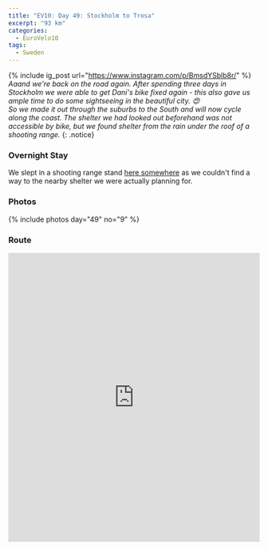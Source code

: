 ```yaml
---
title: "EV10: Day 49: Stockholm to Trosa"
excerpt: "93 km"
categories:
  - EuroVelo10
tags:
  - Sweden
---
```

{% include ig_post url="https://www.instagram.com/p/BmsdYSblb8r/" %}
_Aaand we're back on the road again. After spending three days in Stockholm we were able to get Dani's bike fixed again - this also gave us ample time to do some sightseeing in the beautiful city. 😍
<br>
So we made it out through the suburbs to the South and will now cycle along the coast. The shelter we had looked out beforehand was not accessible by bike, but we found shelter from the rain under the roof of a shooting range._
{: .notice}

### Overnight Stay

We slept in a shooting range stand [here somewhere](https://osm.org/go/0aV4KMCz9-?layers=C) as we couldn't find a way to the nearby shelter we were actually planning for.

### Photos

{% include photos day="49" no="9" %}

### Route

<iframe src="https://www.komoot.de/tour/43262284/embed?profile=1" width="100%" height="580" frameborder="0" scrolling="no"></iframe>

